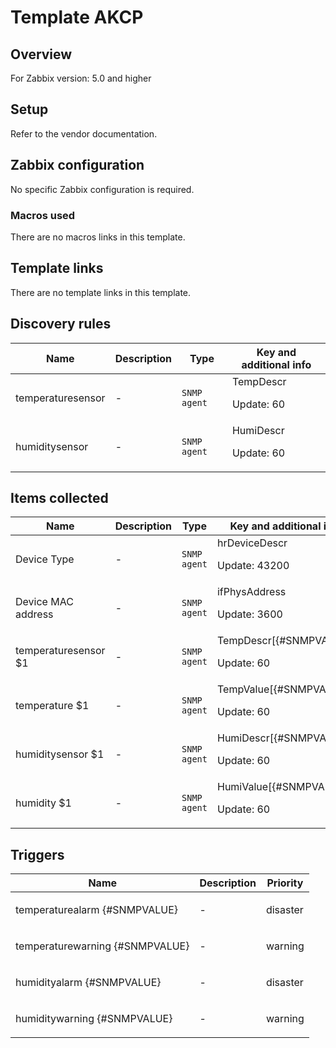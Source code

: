 # Template AKCP

## Overview

For Zabbix version: 5.0 and higher

## Setup

Refer to the vendor documentation.

## Zabbix configuration

No specific Zabbix configuration is required.

### Macros used

There are no macros links in this template.

## Template links

There are no template links in this template.

## Discovery rules

|Name|Description|Type|Key and additional info|
|----|-----------|----|----|
|temperaturesensor|<p>-</p>|`SNMP agent`|TempDescr<p>Update: 60</p>|
|humiditysensor|<p>-</p>|`SNMP agent`|HumiDescr<p>Update: 60</p>|
## Items collected

|Name|Description|Type|Key and additional info|
|----|-----------|----|----|
|Device Type|<p>-</p>|`SNMP agent`|hrDeviceDescr<p>Update: 43200</p>|
|Device MAC address|<p>-</p>|`SNMP agent`|ifPhysAddress<p>Update: 3600</p>|
|temperaturesensor $1|<p>-</p>|`SNMP agent`|TempDescr[{#SNMPVALUE}]<p>Update: 60</p>|
|temperature $1|<p>-</p>|`SNMP agent`|TempValue[{#SNMPVALUE}]<p>Update: 60</p>|
|humiditysensor $1|<p>-</p>|`SNMP agent`|HumiDescr[{#SNMPVALUE}]<p>Update: 60</p>|
|humidity $1|<p>-</p>|`SNMP agent`|HumiValue[{#SNMPVALUE}]<p>Update: 60</p>|
## Triggers

|Name|Description|Priority|
|----|-----------|----|
|temperaturealarm {#SNMPVALUE}|<p>-</p>|disaster|
|temperaturewarning {#SNMPVALUE}|<p>-</p>|warning|
|humidityalarm {#SNMPVALUE}|<p>-</p>|disaster|
|humiditywarning {#SNMPVALUE}|<p>-</p>|warning|
